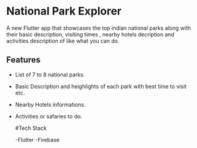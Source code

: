 # National Park Explorer

A new Flutter app that showcases the top indian national parks along with their basic description, visiting times , nearby hotels decription and activities description of like what you can do.

## Features

- List of 7 to 8 national parks.
- Basic Description and heighlights of each park with best time to visit etc.
- Nearby Hotels informations.
- Activities or safaries to do.

  #Tech Stack

  -Flutter
  -Firebase
